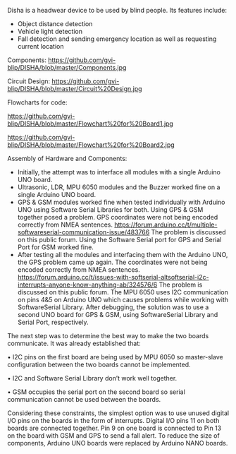 Disha is a headwear device to be used by blind people. Its features include:
* Object distance detection
* Vehicle light detection
* Fall detection and sending emergency location as well as requesting current location

Components:
https://github.com/gvi-blip/DISHA/blob/master/Components.jpg

Circuit Design:
https://github.com/gvi-blip/DISHA/blob/master/Circuit%20Design.jpg

Flowcharts for code:

https://github.com/gvi-blip/DISHA/blob/master/Flowchart%20for%20Board1.jpg

https://github.com/gvi-blip/DISHA/blob/master/Flowchart%20for%20Board2.jpg

Assembly of Hardware and Components:

* Initially, the attempt was to interface all modules with a single Arduino UNO board.
* Ultrasonic, LDR, MPU 6050 modules and the Buzzer worked fine on a single Arduino UNO board. 
* GPS & GSM modules worked fine when tested individually with Arduino UNO using Software Serial Libraries for both.
Using GPS & GSM together posed a problem. GPS coordinates were not being encoded correctly from NMEA sentences.
https://forum.arduino.cc/t/multiple-softwareserial-communication-issue/483766
The problem is discussed on this public forum. Using the Software Serial port for GPS and Serial Port for GSM worked fine.
* After testing all the modules and interfacing them with the Arduino UNO, the GPS problem came up again. The coordinates were not being encoded correctly from NMEA sentences.
https://forum.arduino.cc/t/issues-with-softserial-altsoftserial-i2c-interrupts-anyone-know-anything-ab/324576/6
The problem is discussed on this public forum. The MPU 6050 uses I2C communication on pins 4&5 on Arduino UNO which causes problems while working with SoftwareSerial Library. After debugging, the solution was to use a second UNO board for GPS & GSM, using SoftwareSerial Library and Serial Port, respectively.

The next step was to determine the best way to make the two boards communicate. It was already established that:

•	I2C pins on the first board are being used by MPU 6050 so master-slave configuration between the two boards cannot be implemented.

•	I2C and Software Serial Library don’t work well together.

•	GSM occupies the serial port on the second board so serial communication cannot be used between the boards.

Considering these constraints, the simplest option was to use unused digital I/O pins on the boards in the form of interrupts. Digital I/O pins 11 on both boards are connected together. Pin 9 on one board is connected to Pin 13 on the board with GSM and GPS to send a fall alert.
 To reduce the size of components, Arduino UNO boards were replaced by Arduino NANO boards.
